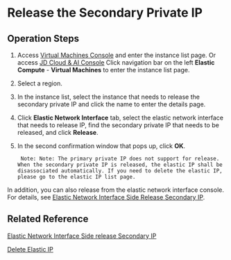 # Release the Secondary Private IP

## Operation Steps

1. Access [Virtual Machines Console](https://cns-console.jdcloud.com/host/compute/list) and enter the instance list page. Or access [JD Cloud & AI Console](https://console.jdcloud.com) Click navigation bar on the left **Elastic Compute** - **Virtual Machines** to enter the instance list page.
2. Select a region.
3. In the instance list, select the instance that needs to release the secondary private IP and click the name to enter the details page.
4. Click **Elastic Network Interface** tab, select the elastic network interface that needs to release IP, find the secondary private IP that needs to be released, and click **Release**.
5. In the second confirmation window that pops up, click **OK**.

		Note: Note: The primary private IP does not support for release. When the secondary private IP is released, the elastic IP shall be disassociated automatically. If you need to delete the elastic IP, please go to the elastic IP list page.

In addition, you can also release from the elastic network interface console. For details, see [Elastic Network Interface Side Release Secondary IP](../../../../Networking/Elastic-Network-Interface/Operation-Guide/Private-IP-Management/Unassign-Secondary-IP.md).


## Related Reference

[Elastic Network Interface Side release Secondary IP](../../../../Networking/Elastic-Network-Interface/Operation-Guide/Private-IP-Management/Unassign-Secondary-IP.md)

[Delete Elastic IP](../../../../Networking/Elastic-IP/Operation-Guide/Elastic-IP-Management/Delete-Elastic-IP.md)